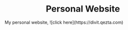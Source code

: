 <h1 align='center'>Personal Website</h1>
My personal website, ![click here](https://divit.qezta.com)